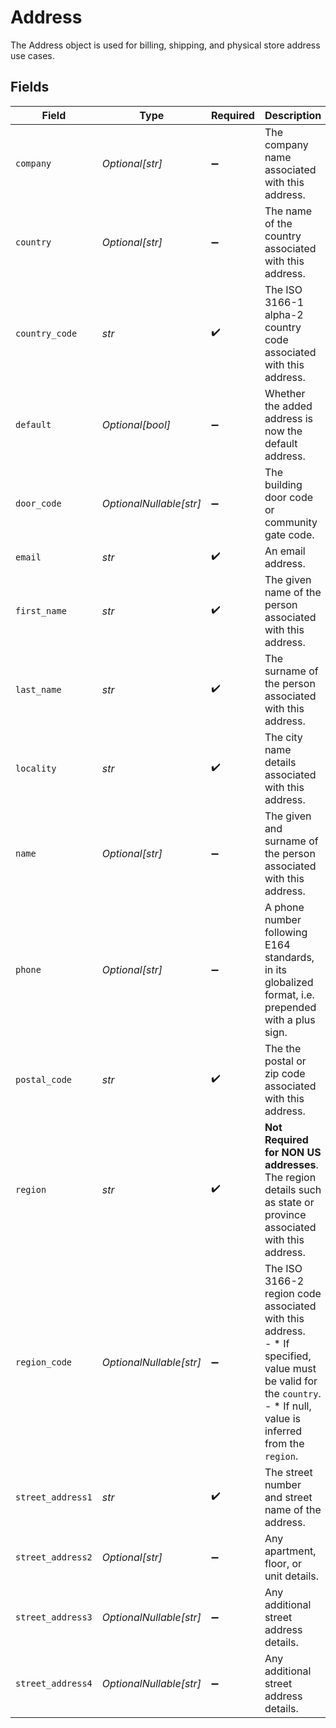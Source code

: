 # Address

The Address object is used for billing, shipping, and physical store address use cases.


## Fields

| Field                                                                                                                                                                    | Type                                                                                                                                                                     | Required                                                                                                                                                                 | Description                                                                                                                                                              | Example                                                                                                                                                                  |
| ------------------------------------------------------------------------------------------------------------------------------------------------------------------------ | ------------------------------------------------------------------------------------------------------------------------------------------------------------------------ | ------------------------------------------------------------------------------------------------------------------------------------------------------------------------ | ------------------------------------------------------------------------------------------------------------------------------------------------------------------------ | ------------------------------------------------------------------------------------------------------------------------------------------------------------------------ |
| `company`                                                                                                                                                                | *Optional[str]*                                                                                                                                                          | :heavy_minus_sign:                                                                                                                                                       | The company name associated with this address.                                                                                                                           | Bolt                                                                                                                                                                     |
| `country`                                                                                                                                                                | *Optional[str]*                                                                                                                                                          | :heavy_minus_sign:                                                                                                                                                       | The name of the country associated with this address.                                                                                                                    | United States                                                                                                                                                            |
| `country_code`                                                                                                                                                           | *str*                                                                                                                                                                    | :heavy_check_mark:                                                                                                                                                       | The ISO 3166-1 alpha-2 country code associated with this address.                                                                                                        | US                                                                                                                                                                       |
| `default`                                                                                                                                                                | *Optional[bool]*                                                                                                                                                         | :heavy_minus_sign:                                                                                                                                                       | Whether the added address is now the default address.                                                                                                                    | true                                                                                                                                                                     |
| `door_code`                                                                                                                                                              | *OptionalNullable[str]*                                                                                                                                                  | :heavy_minus_sign:                                                                                                                                                       | The building door code or community gate code.                                                                                                                           | 123456                                                                                                                                                                   |
| `email`                                                                                                                                                                  | *str*                                                                                                                                                                    | :heavy_check_mark:                                                                                                                                                       | An email address.                                                                                                                                                        | alan.watts@example.com                                                                                                                                                   |
| `first_name`                                                                                                                                                             | *str*                                                                                                                                                                    | :heavy_check_mark:                                                                                                                                                       | The given name of the person associated with this address.                                                                                                               | Alan                                                                                                                                                                     |
| `last_name`                                                                                                                                                              | *str*                                                                                                                                                                    | :heavy_check_mark:                                                                                                                                                       | The surname of the person associated with this address.                                                                                                                  | Watts                                                                                                                                                                    |
| `locality`                                                                                                                                                               | *str*                                                                                                                                                                    | :heavy_check_mark:                                                                                                                                                       | The city name details associated with this address.                                                                                                                      | Brooklyn                                                                                                                                                                 |
| `name`                                                                                                                                                                   | *Optional[str]*                                                                                                                                                          | :heavy_minus_sign:                                                                                                                                                       | The given and surname of the person associated with this address.                                                                                                        | Alan Watts                                                                                                                                                               |
| `phone`                                                                                                                                                                  | *Optional[str]*                                                                                                                                                          | :heavy_minus_sign:                                                                                                                                                       | A phone number following E164 standards, in its globalized format, i.e. prepended with a plus sign.                                                                      | +12125550199                                                                                                                                                             |
| `postal_code`                                                                                                                                                            | *str*                                                                                                                                                                    | :heavy_check_mark:                                                                                                                                                       | The the postal or zip code associated with this address.                                                                                                                 | 10044                                                                                                                                                                    |
| `region`                                                                                                                                                                 | *str*                                                                                                                                                                    | :heavy_check_mark:                                                                                                                                                       | **Not Required for NON US addresses**. The region details such as state or province associated with this address.                                                        | NY                                                                                                                                                                       |
| `region_code`                                                                                                                                                            | *OptionalNullable[str]*                                                                                                                                                  | :heavy_minus_sign:                                                                                                                                                       | The ISO 3166-2 region code associated with this address.<br/>  - * If specified, value must be valid for the `country`.<br/>  - * If null, value is inferred from the `region`.<br/> | NY                                                                                                                                                                       |
| `street_address1`                                                                                                                                                        | *str*                                                                                                                                                                    | :heavy_check_mark:                                                                                                                                                       | The street number and street name of the address.                                                                                                                        | 888 main street                                                                                                                                                          |
| `street_address2`                                                                                                                                                        | *Optional[str]*                                                                                                                                                          | :heavy_minus_sign:                                                                                                                                                       | Any apartment, floor, or unit details.                                                                                                                                   | apt 3021                                                                                                                                                                 |
| `street_address3`                                                                                                                                                        | *OptionalNullable[str]*                                                                                                                                                  | :heavy_minus_sign:                                                                                                                                                       | Any additional street address details.                                                                                                                                   | c/o Alicia Watts                                                                                                                                                         |
| `street_address4`                                                                                                                                                        | *OptionalNullable[str]*                                                                                                                                                  | :heavy_minus_sign:                                                                                                                                                       | Any additional street address details.                                                                                                                                   | Bridge Street Apartment Building B                                                                                                                                       |